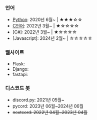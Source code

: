 ### 언어
- [Python](https://github.com/topics/python): 2020년 6월~ | ★★★☆☆
- [C언어](https://github.com/topics/c): 2022년 3월~ | ★☆☆☆☆
- [C#]: 2022년 3월~ | ★☆☆☆☆
- [Javascript]: 2024년 2월~ | ☆☆☆☆☆
### 웹사이트
- Flask:
- Django:
- fastapi:
### 디스코드 봇
- discord.py: 2021년 05월~ 
- pycord: 2023년 06월~2024년 06월
- ~~nextcord: 2022년 04월~2023년 04월~~
